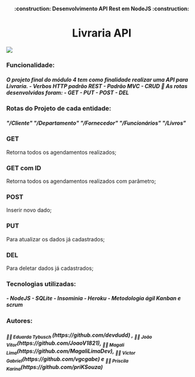 <h4 align="center"> 
    :construction: Desenvolvimento  API Rest em NodeJS :construction:
</h4>
<h1 align="center"> Livraria API</h1>
<img src="https://i.pinimg.com/564x/6f/a3/a3/6fa3a32eaadbf42728bf6c6aa3c5c9f3.jpg">
<h3 :hammer:>Funcionalidade:</h3>
<h5>O projeto final do módulo 4 tem como finalidade realizar uma API para Livraria.
- Verbos HTTP padrão REST
- Padrão MVC
- CRUD
  📌 As rotas desenvolvidas foram:
 - GET
 - PUT
 - POST
 - DEL </h5>
 <h3 :hammer:>Rotas do Projeto de cada entidade:</h3>
<h5>"/Cliente"
"/Departamento"
"/Fornecedor"
"/Funcionários"
"/Livros"</h5>

### GET 
Retorna todos os agendamentos realizados;

### GET com ID
Retorna todos os agendamentos realizados com parâmetro;

### POST
Inserir novo dado;

### PUT 
Para atualizar os dados já cadastrados;

### DEL
Para deletar dados já cadastrados;

<h3 :hammer:>Tecnologias utilizadas:</h3>
<h5>
- NodeJS
- SQLite
- Insominia
- Heroku
- Metodologia ágil Kanban e scrum </h5>


<h3 :hammer:>Autores:</h3>
<h5><sub> 👩‍💻 Eduarda Tybusch </sub>(https://github.com/devdudd) ,
<sub>👩‍💻 João Vitor</sub>(https://github.com/JoaoV1821),
<sub>👩‍💻 Magali Lima</sub>(https://github.com/MagaliLimaDev),
<sub>👩‍💻 Victor Gabriel</sub>(https://github.com/vgcgabe) e
<sub>👩‍💻 Priscila Karina</sub>(https://github.com/priKSouza) </h5>


